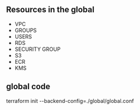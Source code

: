 ## Resources in the global 

* VPC
* GROUPS
* USERS
* RDS
* SECURITY GROUP 
* S3
* ECR
* KMS


## global code 
terraform init --backend-config=./global/global.conf
  